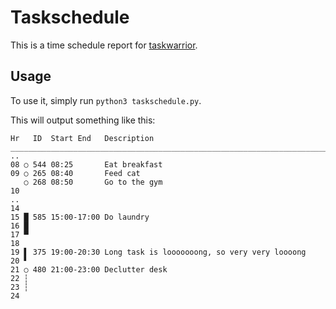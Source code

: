 # Taskschedule
This is a time schedule report for [taskwarrior](https://taskwarrior.org/).

## Usage
To use it, simply run `python3 taskschedule.py`.

This will output something like this:
```
Hr   ID  Start End   Description
_______________________________________________________________________________
..
08 ○ 544 08:25       Eat breakfast
09 ○ 265 08:40       Feed cat
   ○ 268 08:50       Go to the gym
10
..       
14       
15 █ 585 15:00-17:00 Do laundry
16 █     
17 ▀     
18       
19 ▌ 375 19:00-20:30 Long task is looooooong, so very very loooong
20 ▘     
21 ○ 480 21:00-23:00 Declutter desk
22 ┆
23 ┆
24
```
